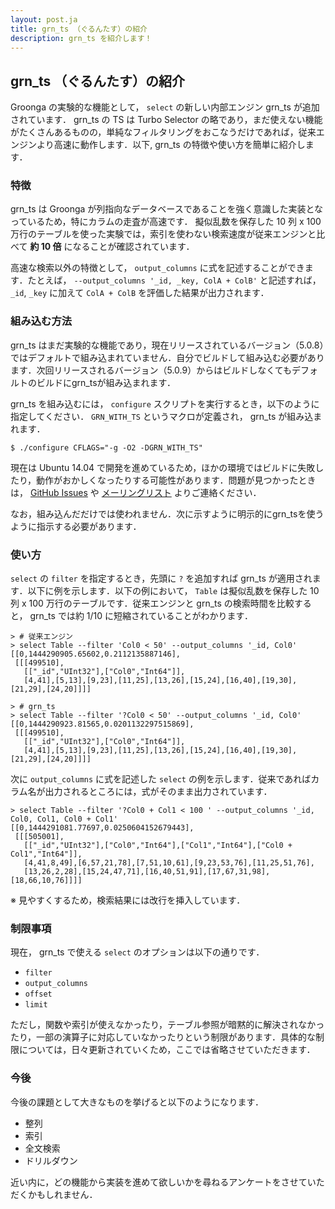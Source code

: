 ```yaml
---
layout: post.ja
title: grn_ts （ぐるんたす）の紹介
description: grn_ts を紹介します！
---
```


## grn\_ts （ぐるんたす）の紹介

Groonga の実験的な機能として， `select` の新しい内部エンジン grn\_ts が追加されています． grn\_ts の TS は Turbo Selector の略であり，まだ使えない機能がたくさんあるものの，単純なフィルタリングをおこなうだけであれば，従来エンジンより高速に動作します．以下, grn\_ts の特徴や使い方を簡単に紹介します．

### 特徴

grn\_ts は Groonga が列指向なデータベースであることを強く意識した実装となっているため，特にカラムの走査が高速です． 擬似乱数を保存した 10 列 x 100 万行のテーブルを使った実験では，索引を使わない検索速度が従来エンジンと比べて **約 10 倍** になることが確認されています．

高速な検索以外の特徴として， `output_columns` に式を記述することができます．たとえば， `--output_columns '_id, _key, ColA + ColB'` と記述すれば， `_id`, `_key` に加えて `ColA + ColB` を評価した結果が出力されます．

### 組み込む方法

grn\_ts はまだ実験的な機能であり，現在リリースされているバージョン（5.0.8）ではデフォルトで組み込まれていません．自分でビルドして組み込む必要があります．次回リリースされるバージョン（5.0.9）からはビルドしなくてもデフォルトのビルドにgrn\_tsが組み込まれます．

grn\_ts を組み込むには， `configure` スクリプトを実行するとき，以下のように指定してください． `GRN_WITH_TS` というマクロが定義され， grn\_ts が組み込まれます．

```
$ ./configure CFLAGS="-g -O2 -DGRN_WITH_TS"
```

現在は Ubuntu 14.04 で開発を進めているため，ほかの環境ではビルドに失敗したり，動作がおかしくなったりする可能性があります．問題が見つかったときは， [GitHub Issues](https://github.com/groonga/groonga/issues) や [メーリングリスト](http://lists.osdn.me/mailman/listinfo/groonga-dev) よりご連絡ください．

なお，組み込んだだけでは使われません．次に示すように明示的にgrn\_tsを使うように指示する必要があります．

### 使い方

`select` の `filter` を指定するとき，先頭に `?` を追加すれば grn\_ts が適用されます．以下に例を示します．以下の例において， `Table` は擬似乱数を保存した 10 列 x 100 万行のテーブルです．従来エンジンと grn\_ts の検索時間を比較すると， grn\_ts では約 1/10 に短縮されていることがわかります．

```
> # 従来エンジン
> select Table --filter 'Col0 < 50' --output_columns '_id, Col0'
[[0,1444290905.65602,0.2112135887146],
 [[[499510],
   [["_id","UInt32"],["Col0","Int64"]],
   [4,41],[5,13],[9,23],[11,25],[13,26],[15,24],[16,40],[19,30],[21,29],[24,20]]]]

> # grn_ts
> select Table --filter '?Col0 < 50' --output_columns '_id, Col0'
[[0,1444290923.81565,0.0201132297515869],
 [[[499510],
   [["_id","UInt32"],["Col0","Int64"]],
   [4,41],[5,13],[9,23],[11,25],[13,26],[15,24],[16,40],[19,30],[21,29],[24,20]]]]
```

次に `output_columns` に式を記述した `select` の例を示します．従来であればカラム名が出力されるところには，式がそのまま出力されています．

```
> select Table --filter '?Col0 + Col1 < 100 ' --output_columns '_id, Col0, Col1, Col0 + Col1'
[[0,1444291081.77697,0.0250604152679443],
 [[[505001],
   [["_id","UInt32"],["Col0","Int64"],["Col1","Int64"],["Col0 + Col1","Int64"]],
   [4,41,8,49],[6,57,21,78],[7,51,10,61],[9,23,53,76],[11,25,51,76],
   [13,26,2,28],[15,24,47,71],[16,40,51,91],[17,67,31,98],[18,66,10,76]]]]
```

※ 見やすくするため，検索結果には改行を挿入しています．

### 制限事項

現在， grn\_ts で使える `select` のオプションは以下の通りです．

- `filter`
- `output_columns`
- `offset`
- `limit`

ただし，関数や索引が使えなかったり，テーブル参照が暗黙的に解決されなかったり，一部の演算子に対応していなかったりという制限があります．具体的な制限については，日々更新されていくため，ここでは省略させていただきます．

### 今後

今後の課題として大きなものを挙げると以下のようになります．

- 整列
- 索引
- 全文検索
- ドリルダウン

近い内に，どの機能から実装を進めて欲しいかを尋ねるアンケートをさせていただくかもしれません．
